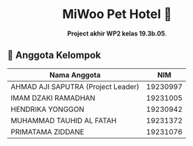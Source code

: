 <h1 align="center">MiWoo Pet Hotel 🐾</h1>

<p align="center">
  <strong>Project akhir WP2 kelas 19.3b.05</strong>.
</p>

<h2>👥 Anggota Kelompok</h2>

<table>
  <thead>
    <tr>
      <th>Nama Anggota</th>
      <th>NIM</th>
    </tr>
  </thead>
  <tbody>
    <tr>
      <td>AHMAD AJI SAPUTRA (Project Leader)</td>
      <td>19230997</td>
    </tr>
    <tr>
      <td>IMAM DZAKI RAMADHAN</td>
      <td>19231005</td>
    </tr>
    <tr>
      <td>HENDRIKA YONGGON</td>
      <td>19230942</td>
    </tr>
    <tr>
      <td>MUHAMMAD TAUHID AL FATAH</td>
      <td>19231372</td>
    </tr>
      <tr>
      <td>PRIMATAMA ZIDDANE</td>
      <td>19231076</td>
    </tr>
  </tbody>
</table>
